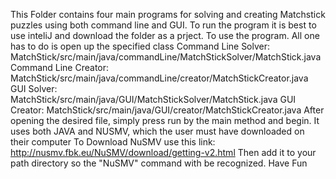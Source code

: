 This Folder contains four main programs for solving and creating Matchstick puzzles using both command line and GUI.
To run the program it is best to use inteliJ and download the folder as a prject.
To use the program. All one has to do is open up the specified class
Command Line Solver: MatchStick/src/main/java/commandLine/MatchStickSolver/MatchStick.java
Command Line Creator: MatchStick/src/main/java/commandLine/creator/MatchStickCreator.java
GUI Solver: MatchStick/src/main/java/GUI/MatchStickSolver/MatchStick.java
GUI Creator: MatchStick/src/main/java/GUI/creator/MatchStickCreator.java
After opening the desired file, simply press run by the main method and begin.
It uses both JAVA and NUSMV, which the user must have downloaded on their computer
To Download NuSMV use this link:
http://nusmv.fbk.eu/NuSMV/download/getting-v2.html
Then add it to your path directory so the "NuSMV" command with be recognized.
Have Fun
